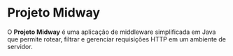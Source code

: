 # Projeto Midway

O **Projeto Midway** é uma aplicação de middleware simplificada em Java que permite rotear, filtrar e gerenciar requisições HTTP em um ambiente de servidor.
